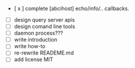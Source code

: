 - [ x ] complete [abcihost] echo/info/.. callbacks.
- [ ] design query server apis
- [ ] design comand line tools
- [ ] daemon process???
- [ ] write introduction 
- [ ] write how-to 
- [ ] re-rewrite READEME.md
- [ ] add license MIT
